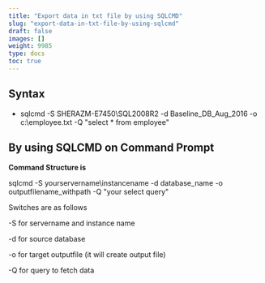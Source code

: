 ```yaml
---
title: "Export data in txt file by using SQLCMD"
slug: "export-data-in-txt-file-by-using-sqlcmd"
draft: false
images: []
weight: 9985
type: docs
toc: true
---
```


## Syntax
 

 - sqlcmd -S SHERAZM-E7450\SQL2008R2 -d Baseline_DB_Aug_2016 -o
   c:\employee.txt -Q "select * from employee"



## By using SQLCMD on Command Prompt
**Command Structure is** 

sqlcmd -S yourservername\instancename -d database_name -o outputfilename_withpath -Q "your select query"

Switches are as follows

-S     for servername and instance name

-d     for source database

-o     for target outputfile (it will create output file)

-Q     for query to fetch data


